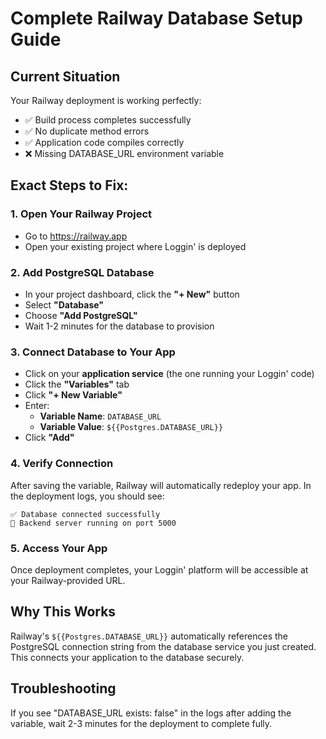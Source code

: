 # Complete Railway Database Setup Guide

## Current Situation
Your Railway deployment is working perfectly:
- ✅ Build process completes successfully
- ✅ No duplicate method errors 
- ✅ Application code compiles correctly
- ❌ Missing DATABASE_URL environment variable

## Exact Steps to Fix:

### 1. Open Your Railway Project
- Go to https://railway.app
- Open your existing project where Loggin' is deployed

### 2. Add PostgreSQL Database
- In your project dashboard, click the **"+ New"** button
- Select **"Database"**
- Choose **"Add PostgreSQL"**
- Wait 1-2 minutes for the database to provision

### 3. Connect Database to Your App
- Click on your **application service** (the one running your Loggin' code)
- Click the **"Variables"** tab
- Click **"+ New Variable"**
- Enter:
  - **Variable Name**: `DATABASE_URL`
  - **Variable Value**: `${{Postgres.DATABASE_URL}}`
- Click **"Add"**

### 4. Verify Connection
After saving the variable, Railway will automatically redeploy your app. In the deployment logs, you should see:
```
✅ Database connected successfully
🚀 Backend server running on port 5000
```

### 5. Access Your App
Once deployment completes, your Loggin' platform will be accessible at your Railway-provided URL.

## Why This Works
Railway's `${{Postgres.DATABASE_URL}}` automatically references the PostgreSQL connection string from the database service you just created. This connects your application to the database securely.

## Troubleshooting
If you see "DATABASE_URL exists: false" in the logs after adding the variable, wait 2-3 minutes for the deployment to complete fully.